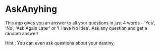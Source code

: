 # AskAnyhing

This app gives you an answer to all your questions in just 4 words -  'Yes', 'No', 'Ask Again Later' or 'I Have No Idea'. Ask any question and get a random answer!

Hint : You can even ask questions about your destiny.
